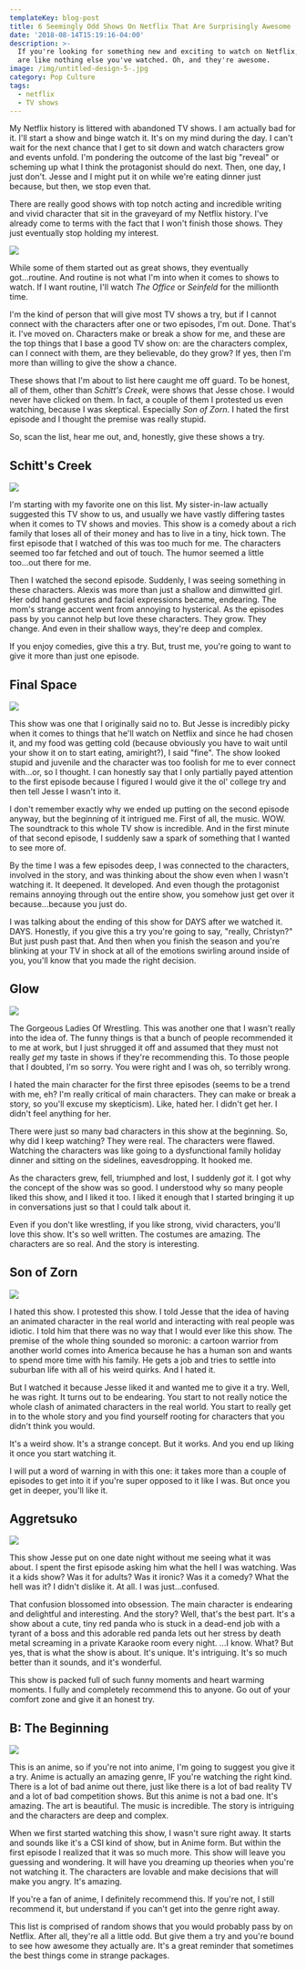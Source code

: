 ```yaml
---
templateKey: blog-post
title: 6 Seemingly Odd Shows On Netflix That Are Surprisingly Awesome
date: '2018-08-14T15:19:16-04:00'
description: >-
  If you're looking for something new and exciting to watch on Netflix, these
  are like nothing else you've watched. Oh, and they're awesome. 
image: /img/untitled-design-5-.jpg
category: Pop Culture
tags:
  - netflix
  - TV shows
---
```

My Netflix history is littered with abandoned TV shows. I am actually bad for it. I'll start a show and binge watch it. It's on my mind during the day. I can't wait for the next chance that I get to sit down and watch characters grow and events unfold. I'm pondering the outcome of the last big "reveal" or scheming up what I think the protagonist should do next. Then, one day, I just don't. Jesse and I might put it on while we're eating dinner just because, but then, we stop even that. 

There are really good shows with top notch acting and incredible writing and vivid character that sit in the graveyard of my Netflix history. I've already come to terms with the fact that I won't finish those shows. They just eventually stop holding my interest.

![](/img/l-3262-the-netflix-cycle.jpg)

While some of them started out as great shows, they eventually got...routine. And routine is not what I'm into when it comes to shows to watch. If I want routine, I'll watch _The Office_ or _Seinfeld_ for the millionth time. 

I'm the kind of person that will give most TV shows a try, but if I cannot connect with the characters after one or two episodes, I'm out. Done. That's it. I've moved on. Characters make or break a show for me, and these are the top things that I base a good TV show on: are the characters complex, can I connect with them, are they believable, do they grow? If yes, then I'm more than willing to give the show a chance. 

These shows that I'm about to list here caught me off guard. To be honest, all of them, other than _Schitt's Creek_, were shows that Jesse chose. I would never have clicked on them. In fact, a couple of them I protested us even watching, because I was skeptical. Especially _Son of Zorn_. I hated the first episode and I thought the premise was really stupid. 

So, scan the list, hear me out, and, honestly, give these shows a try. 

## Schitt's Creek

![](/img/schitts-s2.jpg)

I'm starting with my favorite one on this list. My sister-in-law actually suggested this TV show to us, and usually we have vastly differing tastes when it comes to TV shows and movies. This show is a comedy about a rich family that loses all of their money and has to live in a tiny, hick town. The first episode that I watched of this was too much for me. The characters seemed too far fetched and out of touch. The humor seemed a little too...out there for me. 

Then I watched the second episode. Suddenly, I was seeing something in these characters. Alexis was more than just a shallow and dimwitted girl. Her odd hand gestures and facial expressions became, endearing. The mom's strange accent went from annoying to hysterical. As the episodes pass by you cannot help but love these characters. They grow. They change. And even in their shallow ways, they're deep and complex. 

If you enjoy comedies, give this a try. But, trust me, you're going to want to give it more than just one episode. 

## Final Space

![](/img/medium-clean.jpg)

This show was one that I originally said no to. But Jesse is incredibly picky when it comes to things that he'll watch on Netflix and since he had chosen it, and my food was getting cold (because obviously you have to wait until your show it on to start eating, amiright?), I said "fine". The show looked stupid and juvenile and the character was too foolish for me to ever connect with...or, so I thought. I can honestly say that I only partially payed attention to the first episode because I figured I would give it the ol' college try and then tell Jesse I wasn't into it. 

I don't remember exactly why we ended up putting on the second episode anyway, but the beginning of it intrigued me. First of all, the music. WOW. The soundtrack to this whole TV show is incredible. And in the first minute of that second episode, I suddenly saw a spark of something that I wanted to see more of. 

By the time I was a few episodes deep, I was connected to the characters, involved in the story, and was thinking about the show even when I wasn't watching it. It deepened. It developed. And even though the protagonist remains annoying through out the entire show, you somehow just get over it because...because you just do. 

I was talking about the ending of this show for DAYS after we watched it. DAYS. Honestly, if you give this a try you're going to say, "really, Christyn?" But just push past that. And then when you finish the season and you're blinking at your TV in shock at all of the emotions swirling around inside of you, you'll know that you made the right decision.

## Glow 

![](/img/glow-e1529628694628.jpg)

The Gorgeous Ladies Of Wrestling. This was another one that I wasn't really into the idea of. The funny things is that a bunch of people recommended it to me at work, but I just shrugged it off and assumed that they must not really _get_ my taste in shows if they're recommending this. To those people that I doubted, I'm so sorry. You were right and I was oh, so terribly wrong. 

I hated the main character for the first three episodes (seems to be a trend with me, eh? I'm really critical of main characters. They can make or break a story, so you'll excuse my skepticism). Like, hated her. I didn't get her. I didn't feel anything for her. 

There were just so many bad characters in this show at the beginning. So, why did I keep watching? They were real. The characters were flawed. Watching the characters was like going to a dysfunctional family holiday dinner and sitting on the sidelines, eavesdropping. It hooked me. 

As the characters grew, fell, triumphed and lost, I suddenly _got_ it. I got why the concept of the show was so good. I understood why so many people liked this show, and I liked it too. I liked it enough that I started bringing it up in conversations just so that I could talk about it. 

Even if you don't like wrestling, if you like strong, vivid characters, you'll love this show. It's so well written. The costumes are amazing. The characters are so real. And the story is interesting. 

## Son of Zorn

![](/img/sonofzorn06-e1490561903470.jpg)

I hated this show. I protested this show. I told Jesse that the idea of having an animated character in the real world and interacting with real people was idiotic. I told him that there was no way that I would ever like this show. The premise of the whole thing sounded so moronic: a cartoon warrior from another world comes into America because he has a human son and wants to spend more time with his family. He gets a job and tries to settle into suburban life with all of his weird quirks. And I hated it. 

But I watched it because Jesse liked it and wanted me to give it a try. Well, he was right. It turns out to be endearing. You start to not really notice the whole clash of animated characters in the real world. You start to really get in to the whole story and you find yourself rooting for characters that you didn't think you would. 

It's a weird show. It's a strange concept. But it works. And you end up liking it once you start watching it.

I will put a word of warning in with this one: it takes more than a couple of episodes to get into it if you're super opposed to it like I was. But once you get in deeper, you'll like it. 



## Aggretsuko

![](/img/aggre1.png)

This show Jesse put on one date night without me seeing what it was about. I spent the first episode asking him what the hell I was watching. Was it a kids show? Was it for adults? Was it ironic? Was it a comedy? What the hell was it? I didn't dislike it. At all. I was just...confused. 

That confusion blossomed into obsession. The main character is endearing and delightful and interesting. And the story? Well, that's the best part. It's a show about a cute, tiny red panda who is stuck in a dead-end job with a tyrant of a boss and this adorable red panda lets out her stress by death metal screaming in a private Karaoke room every night. ...I know. What? But yes, that is what the show is about. It's unique. It's intriguing. It's so much better than it sounds, and it's wonderful. 

This show is packed full of such funny moments and heart warming moments. I fully and completely recommend this to anyone.  Go out of your comfort zone and give it an honest try. 

## B: The Beginning

![](/img/8ff7e6116703ece71ff18900705523e744d4a19a.jpg)

This is an anime, so if you're not into anime, I'm going to suggest you give it a try. Anime is actually an amazing genre, IF you're watching the right kind. There is a lot of bad anime out there, just like there is a lot of bad reality TV and a lot of bad competition shows. But this anime is not a bad one. It's amazing. The art is beautiful. The music is incredible. The story is intriguing and the characters are deep and complex. 

When we first started watching this show, I wasn't sure right away. It starts and sounds like it's a CSI kind of show, but in Anime form. But within the first episode I realized that it was so much more. This show will leave you guessing and wondering. It will have you dreaming up theories when you're not watching it. The characters are lovable and make decisions that will make you angry. It's amazing. 

If you're a fan of anime, I definitely recommend this. If you're not, I still recommend it, but understand if you can't get into the genre right away. 



This list is comprised of random shows that you would probably pass by on Netflix. After all, they're all a little odd. But give them a try and you're bound to see how awesome they actually are. It's a great reminder that sometimes the best things come in strange packages.
